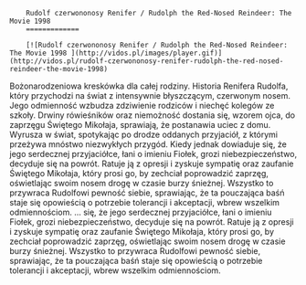 
        Rudolf czerwononosy Renifer / Rudolph the Red-Nosed Reindeer: The Movie 1998 
        =============
        
        [![Rudolf czerwononosy Renifer / Rudolph the Red-Nosed Reindeer: The Movie 1998 ](http://vidos.pl/images/player.gif)](http://vidos.pl/rudolf-czerwononosy-renifer-rudolph-the-red-nosed-reindeer-the-movie-1998)
        
        
 Bożonarodzeniowa kreskówka dla całej rodziny. Historia Renifera Rudolfa, który przychodzi na świat z intensywnie błyszczącym, czerwonym nosem. Jego odmienność wzbudza zdziwienie rodziców i niechęć kolegów ze szkoły. Drwiny rówieśników oraz niemożność dostania się, wzorem ojca, do zaprzęgu Świętego Mikołaja, sprawiają, że postanawia uciec z domu. Wyrusza w świat, spotykając po drodze oddanych przyjaciół, z którymi przeżywa mnóstwo niezwykłych przygód. Kiedy jednak dowiaduje się, że jego serdecznej przyjaciółce, łani o imieniu Fiołek, grozi niebezpieczeństwo, decyduje się na powrót. Ratuje ją z opresji i zyskuje sympatię oraz zaufanie Świętego Mikołaja, który prosi go, by zechciał poprowadzić zaprzęg, oświetlając swoim nosem drogę w czasie burzy śnieżnej. Wszystko to przywraca Rudolfowi pewność siebie, sprawiając, że ta pouczająca baśń staje się opowieścią o potrzebie tolerancji i akceptacji, wbrew wszelkim odmiennościom.   ... się, że jego serdecznej przyjaciółce, łani o imieniu Fiołek, grozi niebezpieczeństwo, decyduje się na powrót. Ratuje ją z opresji i zyskuje sympatię oraz zaufanie Świętego Mikołaja, który prosi go, by zechciał poprowadzić zaprzęg, oświetlając swoim nosem drogę w czasie burzy śnieżnej. Wszystko to przywraca Rudolfowi pewność siebie, sprawiając, że ta pouczająca baśń staje się opowieścią o potrzebie tolerancji i akceptacji, wbrew wszelkim odmiennościom.
    